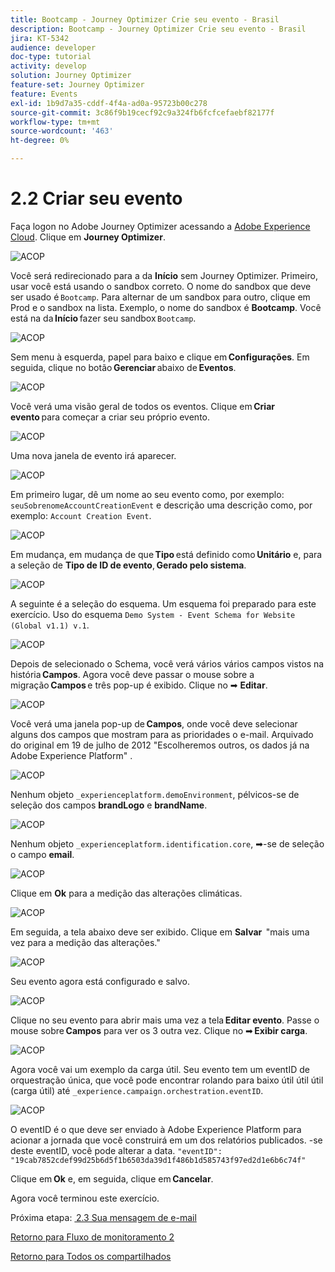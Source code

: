 ```yaml
---
title: Bootcamp - Journey Optimizer Crie seu evento - Brasil
description: Bootcamp - Journey Optimizer Crie seu evento - Brasil
jira: KT-5342
audience: developer
doc-type: tutorial
activity: develop
solution: Journey Optimizer
feature-set: Journey Optimizer
feature: Events
exl-id: 1b9d7a35-cddf-4f4a-ad0a-95723b00c278
source-git-commit: 3c86f9b19cecf92c9a324fb6fcfcefaebf82177f
workflow-type: tm+mt
source-wordcount: '463'
ht-degree: 0%

---
```


# 2.2 Criar seu evento

Faça logon no Adobe Journey Optimizer acessando a [Adobe Experience Cloud](https://experience.adobe.com). Clique em **Journey Optimizer**.

![ACOP](./images/acophome.png)

Você será redirecionado para a da **Início** sem Journey Optimizer. Primeiro, usar você está usando o sandbox correto. O nome do sandbox que deve ser usado é `Bootcamp`. Para alternar de um sandbox para outro, clique em Prod e o sandbox na lista. Exemplo, o nome do sandbox é **Bootcamp**. Você está na da **Início** fazer seu sandbox `Bootcamp`.

![ACOP](./images/acoptriglp.png)

Sem menu à esquerda, papel para baixo e clique em **Configurações**. Em seguida, clique no botão **Gerenciar** abaixo de **Eventos**.

![ACOP](./images/acopmenu.png)

Você verá uma visão geral de todos os eventos. Clique em **Criar evento** para começar a criar seu próprio evento.

![ACOP](./images/emptyevent.png)

Uma nova janela de evento irá aparecer.

![ACOP](./images/emptyevent1.png)

Em primeiro lugar, dê um nome ao seu evento como, por exemplo: `seuSobrenomeAccountCreationEvent` e descrição uma descrição como, por exemplo: `Account Creation Event`.

![ACOP](./images/eventdescription.png)

Em mudança, em mudança de que **Tipo** está definido como **Unitário** e, para a seleção de **Tipo de ID de evento**, **Gerado pelo sistema**.

![ACOP](./images/eventidtype.png)

A seguinte é a seleção do esquema. Um esquema foi preparado para este exercício. Uso do esquema `Demo System - Event Schema for Website (Global v1.1) v.1`.

![ACOP](./images/eventschema.png)

Depois de selecionado o Schema, você verá vários vários campos vistos na história **Campos**. Agora você deve passar o mouse sobre a migração **Campos** e três pop-up é exibido. Clique no ➡ **Editar**.

![ACOP](./images/eventpayload.png)

Você verá uma janela pop-up de **Campos**, onde você deve selecionar alguns dos campos que mostram para as prioridades o e-mail. Arquivado do original em 19 de julho de 2012 &quot;Escolheremos outros, os dados já na Adobe Experience Platform&quot; .

![ACOP](./images/eventfields.png)

Nenhum objeto `_experienceplatform.demoEnvironment`, pélvicos-se de seleção dos campos **brandLogo** e **brandName**.

![ACOP](./images/eventpayloadbr.png)

Nenhum objeto `_experienceplatform.identification.core`, ➡-se de seleção o campo **email**.

![ACOP](./images/eventpayloadbrid.png)

Clique em **Ok** para a medição das alterações climáticas.

![ACOP](./images/saveok.png)

Em seguida, a tela abaixo deve ser exibido. Clique em **Salvar**  &quot;mais uma vez para a medição das alterações.&quot;

![ACOP](./images/eventsave.png)

Seu evento agora está configurado e salvo.

![ACOP](./images/eventdone.png)

Clique no seu evento para abrir mais uma vez a tela **Editar evento**. Passe o mouse sobre **Campos** para ver os 3 outra vez. Clique no ➡ **Exibir carga**.

![ACOP](./images/viewevent.png)

Agora você vai um exemplo da carga útil.
Seu evento tem um eventID de orquestração única, que você pode encontrar rolando para baixo útil útil útil (carga útil) até `_experience.campaign.orchestration.eventID`.

![ACOP](./images/payloadeventID.png)

O eventID é o que deve ser enviado à Adobe Experience Platform para acionar a jornada que você construirá em um dos relatórios publicados. -se deste eventID, você pode alterar a data.
`"eventID": "19cab7852cdef99d25b6d5f1b6503da39d1f486b1d585743f97ed2d1e6b6c74f"`

Clique em **Ok** e, em seguida, clique em **Cancelar**.

Agora você terminou este exercício.

Próxima etapa: [ 2.3 Sua mensagem de e-mail](./ex3.md)

[Retorno para Fluxo de monitoramento 2](./uc2.md)

[Retorno para Todos os compartilhados](../../overview.md)
